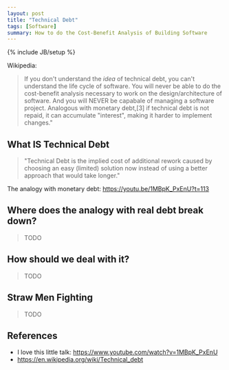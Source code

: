 ```yaml
---
layout: post
title: "Technical Debt"
tags: [Software]
summary: How to do the Cost-Benefit Analysis of Building Software
---
```

{% include JB/setup %}

Wikipedia:

> If you don't understand the _idea_ of technical debt, you can't understand the life cycle of software. You will never be able to do the cost-benefit analysis necessary to work on the design/architecture of software. And you will NEVER be capabale of managing a software project. Analogous with monetary debt,[3] if technical debt is not repaid, it can accumulate "interest", making it harder to implement changes."


## What IS Technical Debt

> "Technical Debt is the implied cost of additional rework caused by choosing an easy (limited) solution now instead of using a better approach that would take longer."

The analogy with monetary debt:  https://youtu.be/1MBpK_PxEnU?t=113

## Where does the analogy with real debt break down?

> TODO

## How should we deal with it?

> TODO


## Straw Men Fighting

> TODO



## References

* I love this little talk: https://www.youtube.com/watch?v=1MBpK_PxEnU
* https://en.wikipedia.org/wiki/Technical_debt

